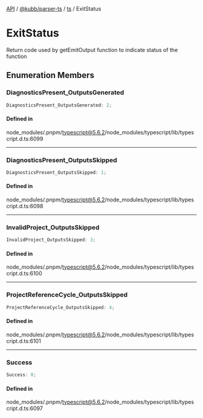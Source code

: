 [API](../../../../../packages.md) / [@kubb/parser-ts](../../../index.md) / [ts](../index.md) / ExitStatus

# ExitStatus

Return code used by getEmitOutput function to indicate status of the function

## Enumeration Members

### DiagnosticsPresent\_OutputsGenerated

```ts
DiagnosticsPresent_OutputsGenerated: 2;
```

#### Defined in

node\_modules/.pnpm/typescript@5.6.2/node\_modules/typescript/lib/typescript.d.ts:6099

***

### DiagnosticsPresent\_OutputsSkipped

```ts
DiagnosticsPresent_OutputsSkipped: 1;
```

#### Defined in

node\_modules/.pnpm/typescript@5.6.2/node\_modules/typescript/lib/typescript.d.ts:6098

***

### InvalidProject\_OutputsSkipped

```ts
InvalidProject_OutputsSkipped: 3;
```

#### Defined in

node\_modules/.pnpm/typescript@5.6.2/node\_modules/typescript/lib/typescript.d.ts:6100

***

### ProjectReferenceCycle\_OutputsSkipped

```ts
ProjectReferenceCycle_OutputsSkipped: 4;
```

#### Defined in

node\_modules/.pnpm/typescript@5.6.2/node\_modules/typescript/lib/typescript.d.ts:6101

***

### Success

```ts
Success: 0;
```

#### Defined in

node\_modules/.pnpm/typescript@5.6.2/node\_modules/typescript/lib/typescript.d.ts:6097
